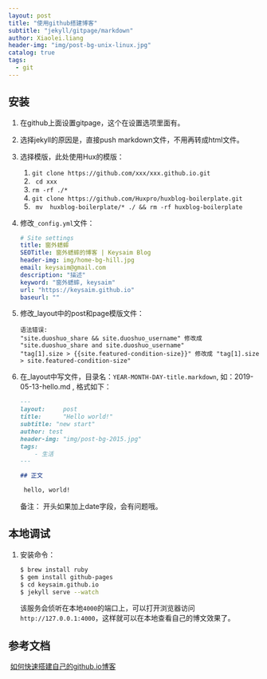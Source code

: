 ```yaml
---
layout: post
title: "使用github搭建博客"
subtitle: "jekyll/gitpage/markdown"
author: Xiaolei.liang
header-img: "img/post-bg-unix-linux.jpg"
catalog: true
tags:
  - git
---
```


## 安装

1. 在github上面设置gitpage，这个在设置选项里面有。

2. 选择jekyll的原因是，直接push markdown文件，不用再转成html文件。

3. 选择模版，此处使用Hux的模版：

   1. ``git clone https://github.com/xxx/xxx.github.io.git``
   2. `` cd xxx``
   3. ``rm -rf ./*``
   4. ``git clone https://github.com/Huxpro/huxblog-boilerplate.git``
   5. `` mv  huxblog-boilerplate/* ./ && rm -rf huxblog-boilerplate``

4. 修改``_config.yml``文件：

   ```yaml
   # Site settings
   title: 窗外蟋蟀
   SEOTitle: 窗外蟋蟀的博客 | Keysaim Blog
   header-img: img/home-bg-hill.jpg
   email: keysaim@gmail.com
   description: "描述"
   keyword: "窗外蟋蟀, keysaim"
   url: "https://keysaim.github.io"
   baseurl: ""
   ```

5. 修改_layout中的post和page模版文件：

   ```
   语法错误:
   "site.duoshuo_share && site.duoshuo_username" 修改成 "site.duoshuo_share and site.duoshuo_username"
   "tag[1].size > {{site.featured-condition-size}}" 修改成 "tag[1].size > site.featured-condition-size"
   ```

6. 在_layout中写文件，目录名：``YEAR-MONTH-DAY-title.markdown``, 如：2019-05-13-hello.md , 格式如下：

   ```markdown
   ---
   layout:     post
   title:      "Hello world!"
   subtitle: "new start"
   author: test
   header-img: "img/post-bg-2015.jpg"
   tags:
       - 生活
   ---

   ## 正文

    hello, world!
   ```

   备注： 开头如果加上date字段，会有问题哦。

## 本地调试

1. 安装命令：

   ```sh
   $ brew install ruby
   $ gem install github-pages
   $ cd keysaim.github.io
   $ jekyll serve --watch
   ```

   该服务会侦听在本地`4000`的端口上，可以打开浏览器访问`http://127.0.0.1:4000`，这样就可以在本地查看自己的博文效果了。

## 参考文档

​	[如何快速搭建自己的github.io博客](https://keysaim.github.io/post/blog/2017-08-15-how-to-setup-your-github-io-blog/)
